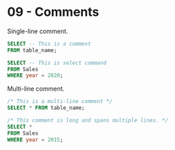 # 09 - Comments

Single-line comment.

```sql
SELECT -- This is a comment
FROM table_name;

SELECT -- This is select command
FROM Sales
WHERE year = 2020;
```

Multi-line comment.

```sql
/* This is a multi-line comment */
SELECT * FROM table_name;

/* This comment is long and spans multiple lines. */
SELECT *
FROM Sales
WHERE year = 2015;
```